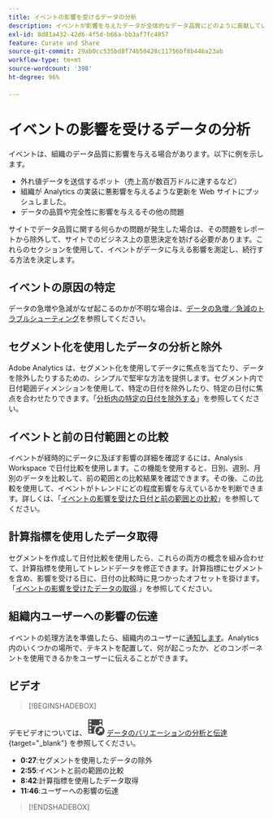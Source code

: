 ```yaml
---
title: イベントの影響を受けるデータの分析
description: イベントが影響を与えたデータが全体的なデータ品質にどのように貢献しているかを把握します。
exl-id: 8d81a432-42d6-4f5d-b66a-bb3af7fc4857
feature: Curate and Share
source-git-commit: 29ab0cc535bd8f74b50428c11756bf8b446a23ab
workflow-type: tm+mt
source-wordcount: '398'
ht-degree: 96%

---
```


# イベントの影響を受けるデータの分析

イベントは、組織のデータ品質に影響を与える場合があります。以下に例を示します。

* 外れ値データを送信するボット（売上高が数百万ドルに達するなど）
* 組織が Analytics の実装に悪影響を与えるような更新を Web サイトにプッシュしました。
* データの品質や完全性に影響を与えるその他の問題

サイトでデータ品質に関する何らかの問題が発生した場合は、その問題をレポートから除外して、サイトでのビジネス上の意思決定を妨げる必要があります。これらのセクションを使用して、イベントがデータに与える影響を測定し、続行する方法を決定します。

## イベントの原因の特定

データの急増や急減がなぜ起こるのかが不明な場合は、[データの急増／急減のトラブルシューティング](spikes-drops.md)を参照してください。

## セグメント化を使用したデータの分析と除外

Adobe Analytics は、セグメント化を使用してデータに焦点を当てたり、データを除外したりするための、シンプルで堅牢な方法を提供します。セグメント内で日付範囲ディメンションを使用して、特定の日付を除外したり、特定の日付に焦点を合わせたりできます。「[分析内の特定の日付を除外する](segments.md)」を参照してください。

## イベントと前の日付範囲との比較

イベントが経時的にデータに及ぼす影響の詳細を確認するには、Analysis Workspace で日付比較を使用します。この機能を使用すると、日別、週別、月別のデータを比較して、前の範囲との比較結果を確認できます。その後、この比較を使用して、イベントがトレンドにどの程度影響を与えているかを判断できます。詳しくは、「[イベントの影響を受けた日付と前の範囲との比較](compare-dates.md)」を参照してください。

## 計算指標を使用したデータ取得

セグメントを作成して日付比較を使用したら、これらの両方の概念を組み合わせて、計算指標を使用してトレンドデータを修正できます。計算指標にセグメントを含め、影響を受ける日に、日付の比較時に見つかったオフセットを掛けます。「[イベントの影響を受けたデータの取得](calcmetrics.md).」を参照してください。

## 組織内ユーザーへの影響の伝達

イベントの処理方法を準備したら、組織内のユーザーに[通知します](communicate.md)。Analytics 内のいくつかの場所で、テキストを配置して、何が起こったか、どのコンポーネントを使用できるかをユーザーに伝えることができます。

## ビデオ

>[!BEGINSHADEBOX]

デモビデオについては、![VideoCheckedOut](/help/assets/icons/VideoCheckedOut.svg) [ データのバリエーションの分析と伝達 ](https://video.tv.adobe.com/v/33316?quality=12&learn=on){target="_blank"} を参照してください。

* **0:27**:セグメントを使用したデータの除外
* **2:55**:イベントと前の範囲の比較
* **8:42**:計算指標を使用したデータ取得
* **11:46**:ユーザーへの影響の伝達

>[!ENDSHADEBOX]


